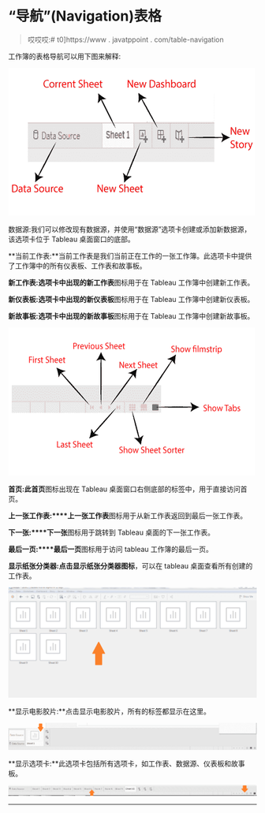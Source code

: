 # “导航”(Navigation)表格

> 哎哎哎:# t0]https://www . javatppoint . com/table-navigation

工作簿的表格导航可以用下图来解释:

![Tableau Navigation](img/d0acf79dcde208b6311f9a98d8fcf261.png)

数据源:我们可以修改现有数据源，并使用“数据源”选项卡创建或添加新数据源，该选项卡位于 Tableau 桌面窗口的底部。

**当前工作表:**当前工作表是我们当前正在工作的一张工作簿。此选项卡中提供了工作簿中的所有仪表板、工作表和故事板。

**新工作表:**选项卡中出现的**新工作表**图标用于在 Tableau 工作簿中创建新工作表。

**新仪表板:**选项卡中出现的**新仪表板**图标用于在 Tableau 工作簿中创建新仪表板。

**新故事板:**选项卡中出现的**新故事板**图标用于在 Tableau 工作簿中创建新故事板。

![Tableau Navigation](img/bd9ccc062ad803f37f4e200ca7c1dd2c.png)

**首页:**此**首页**图标出现在 Tableau 桌面窗口右侧底部的标签中，用于直接访问首页。

**上一张工作表:****上一张工作表**图标用于从新工作表返回到最后一张工作表。

**下一张:****下一张**图标用于跳转到 Tableau 桌面的下一张工作表。

**最后一页:****最后一页**图标用于访问 tableau 工作簿的最后一页。

**显示纸张分类器:**点击**显示纸张分类器图标**，可以在 tableau 桌面查看所有创建的工作表。

![Tableau Navigation](img/2828a50b35c0acdb835ad87bd3fd643f.png)

**显示电影胶片:**点击显示电影胶片，所有的标签都显示在这里。

![Tableau Navigation](img/3b6e0c25c9e318f747c70a60bc2aa1b9.png)

**显示选项卡:**此选项卡包括所有选项卡，如工作表、数据源、仪表板和故事板。

![Tableau Navigation](img/7958343eca93182fc81c2d505b3b2558.png)

* * *